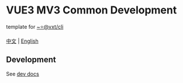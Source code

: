 # VUE3 MV3 Common Development

template for [~⭐@vxt/cli](https://github.com/noah227/vxt)

[中文](./README.zh_CN.md) | [English](./README.md)

## Development

See [dev docs](../_README.md)
